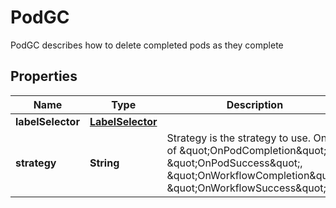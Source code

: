 

# PodGC

PodGC describes how to delete completed pods as they complete
## Properties

Name | Type | Description | Notes
------------ | ------------- | ------------- | -------------
**labelSelector** | [**LabelSelector**](LabelSelector.md) |  |  [optional]
**strategy** | **String** | Strategy is the strategy to use. One of \&quot;OnPodCompletion\&quot;, \&quot;OnPodSuccess\&quot;, \&quot;OnWorkflowCompletion\&quot;, \&quot;OnWorkflowSuccess\&quot; |  [optional]



